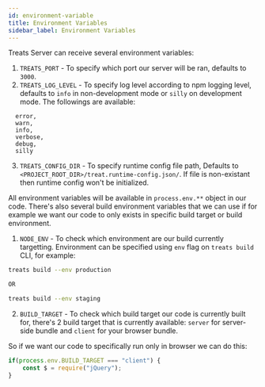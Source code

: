 ```yaml
---
id: environment-variable
title: Environment Variables
sidebar_label: Environment Variables
---
```


Treats Server can receive several environment variables:
1. `TREATS_PORT` - To specify which port our server will be ran, defaults to `3000`.
2. `TREATS_LOG_LEVEL` - To specify log level according to npm logging level, defaults to `info` in non-development mode or `silly` on development mode. The followings are available:
``` 
  error, 
  warn, 
  info, 
  verbose, 
  debug, 
  silly
```
3. `TREATS_CONFIG_DIR` - To specify runtime config file path, Defaults to `<PROJECT_ROOT_DIR>/treat.runtime-config.json/`. If file is non-existant then runtime config won't be initialized.

All environment variables will be available in `process.env.**` object in our code. There's also several build environment variables that we can use if for example we want our code to only exists in specific build target or build environment.
1. `NODE_ENV` - To check which environment are our build currently targetting. Environment can be specified using `env` flag on `treats build` CLI, for example:

```sh
treats build --env production

OR

treats build --env staging
```

2. `BUILD_TARGET` - To check which build target our code is currently built for, there's 2 build target that is currently available: `server` for server-side bundle and `client` for your browser bundle.
 
So if we want our code to specifically run only in browser we can do this:
```js
if(process.env.BUILD_TARGET === "client") {
    const $ = require("jQuery");
}
```
